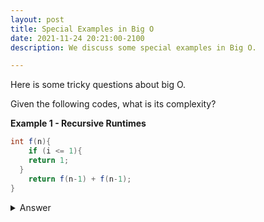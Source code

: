 ```yaml
---
layout: post
title: Special Examples in Big O
date: 2021-11-24 20:21:00-2100
description: We discuss some special examples in Big O.

---
```

Here is some tricky questions about big O. 

Given the following codes, what is its complexity?

**Example 1 - Recursive Runtimes**

```java
int f(n){
	if (i <= 1){
    return 1;
  }
	return f(n-1) + f(n-1);
}
```

<details>
  <summary>Answer</summary>
  Ans is $$2^{N}$$
  If N = 4, there will be 4 recusrive calls, first call will produce 1 call f(4). Second call will produce 2 recursive calls f(3). Each f(3) call will produce 2 calls. There are $$2^{0} + 2^{1} + 2^{2} ... 2^{N}$$
</details>

